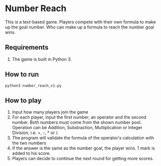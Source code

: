 # Number Reach

This is a text-based game. Players compete with their own formula to make up the goal number. Who can make up a formula to reach the number goal wins.

## Requirements
1. The game is built in Python 3.

## How to run
```shell
python3 number_reach_v1.py
```

## How to play
1. Input how many players join the game
2. For each player, input the first number, an operator and the second number. Both numbers must come from the shown number pool. Operation can be Addition, Substraction, Multiplication or Integer Division, i.e. +, -, * or /.
3. The program will validate the formula of the operator's calculation with the two numbers
4. If the answer is the same as the number goal, the player wins. 1 mark is added to his score.
5. Players can decide to continue the next round for getting more scores.
